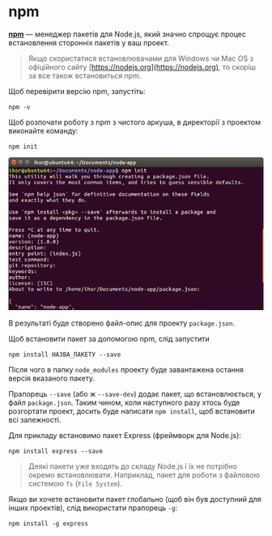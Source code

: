 # npm

**[npm](https://www.npmjs.com)** — менеджер пакетів для Node.js, який значно спрощує процес встановлення сторонніх пакетів у ваш проект.

> Якщо скористатися встановлювачами для Windows чи Mac OS з офіційного сайту [https://nodejs.org](https://nodejs.org), то скоріш за все також встановиться npm.

Щоб перевірити версію npm, запустіть:

```
npm -v
```

Щоб розпочати роботу з npm з чистого аркуша, в директорії з проектом виконайте команду:

```
npm init
```

![$ npm init](/nodejs/npm_init.png)

В результаті буде створено файл-опис для проекту `package.json`.

Щоб встановити пакет за допомогою npm, слід запустити

```
npm install НАЗВА_ПАКЕТУ --save
```

Після чого в папку `node_modules` проекту буде завантажена остання версія вказаного пакету.

Прапорець `--save` (або ж `--save-dev`) додає пакет, що встановлюється, у файл `package.json`. Таким чином, коли наступного разу хтось буде розгортати проект, досить буде написати `npm install`, щоб встановити всі залежності.

Для прикладу встановимо пакет Express \(фреймворк для Node.js\):

```
npm install express --save
```

> Деякі пакети уже входять до складу Node.js і їх не потрібно окремо встановлювати. Наприклад, пакет для роботи з файловою системою `fs` (`File System`).

Якщо ви хочете встановити пакет глобально \(щоб він був доступний для інших проектів\), слід використати прапорець `-g`:

```
npm install -g express
```

